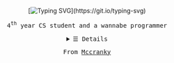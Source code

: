 <div align="center">
   
[![Typing SVG](https://readme-typing-svg.herokuapp.com?font=Ubuntu+Mono&duration=4000&pause=998&color=D3C6AA&background=2D353B&center=true&vCenter=true&random=false&width=435&lines=Hi+there!+%F0%9F%91%8B;My+name's+Annan;Always+on+the+lookout+for+something+cool;Pleased+to+meet+you!)](https://git.io/typing-svg)

  <p>
    <samp>
        4<sup>th</sup> year CS student and a wannabe programmer
    </samp>
  </p>
  <details>
    <summary><samp>&#9776; Details</samp></summary>
    <table>
      <tr>
        <td>
          <div>
              <samp>There's probably not much to see here <i>yet</i>, but feel free to wander around regardless!</samp>
          </div>
          <hr />
          <div align="center">
            <table>
              <tr>
                <td><samp>💪 I'm currently grinding on my programming skills.</samp></td>
              </tr>
              <tr>
                <td><samp>👁️ Would look into anything that catches my fancy.</samp></td>
              </tr>
              <tr>
                <td><samp>🌱 Wondering if Perl, or "Bash on steroids", is any good.</samp></td>
              </tr>
              <tr>
                <td><samp>🧐 Fidgeting a little with the idea of learning ARM assembly.</samp></td>
              </tr>
              <tr>
                <td><samp>🌲 cmv: everforest colorscheme is the best!</samp></td>
              </tr>
            </table>
          </div>
        </td>
      </tr>
    </table>
    <table>
      <tr>
        <td>
          <img
            src="https://github-readme-stats.vercel.app/api/top-langs/?username=mccranky83&layout=compact&show_icons=true&hide_border=true&border_radius=4.5&icon_color=e68183&text_color=dbbc7f&title_color=a7c080&bg_color=ffffff&locale=en&include_all_commits=false"
            alt="Stats"
          />
          <br />
          <img
            src="https://github-readme-stats.vercel.app/api?username=mccranky83&show_icons=true&hide_border=true&border_radius=4.5&icon_color=e68183&text_color=dbbc7f&title_color=a7c080&bg_color=ffffff&locale=en&include_all_commits=false"
            alt="Most Used Languages"
          />
        </td>
        <td>
          <a href="https://spotify-github-profile.kittinanx.com/api/view?uid=31qvboi5ppkhoawm6l5dhtf2qwfi&redirect=true" target="_self" title="Open In Spotify">
            <img
              src="https://spotify-github-profile.kittinanx.com/api/view?uid=31qvboi5ppkhoawm6l5dhtf2qwfi&cover_image=true&theme=default&show_offline=false&background_color=ffffff&interchange=false&bar_color=a0c080&bar_color_cover=false"
              style="height: 380px"
            />
          </a>
        </td>
      </tr>
      <tr>
        <td colspan="2">
          <div align="center">

<!--START_SECTION:waka-->

```lua
From: 20 August 2024 - To: 17 July 2025

Total Time: 312 hrs 35 mins

JavaScript     217 hrs 1 min   >>>>>>>>>>>>>>>>>--------   68.14 %
Lua            14 hrs 27 mins  >------------------------   04.54 %
C++            11 hrs 54 mins  >------------------------   03.74 %
Markdown       9 hrs 25 mins   >------------------------   02.96 %
Text           8 hrs 1 min     >------------------------   02.52 %
JSON           7 hrs 50 mins   >------------------------   02.46 %
HTML           7 hrs 10 mins   >------------------------   02.25 %
Other          5 hrs 53 mins   -------------------------   01.85 %
zsh            4 hrs 44 mins   -------------------------   01.49 %
Bash           4 hrs 9 mins    -------------------------   01.30 %
```

<!--END_SECTION:waka-->

</div></td></tr>
    </table>
    <img src="https://count.getloli.com/@:Mccranky83?name=%3AMccranky83&theme=rule34&padding=7&offset=7&scale=0.8&pixelated=1&darkmode=auto" alt=":Mccranky83" />
    <h4>Languages and Tools:</h4>
    <img alt="Neovim" width="26px" src="https://raw.githubusercontent.com/github/explore/26674e638508ac4a4e113ee32d6755ebfa000569/topics/neovim/neovim.png" />
    <img alt="Kitty" width="26px" src="https://sw.kovidgoyal.net/kitty/_static/kitty.svg" />
    <img alt="HTML5" width="26px" src="https://raw.githubusercontent.com/github/explore/80688e429a7d4ef2fca1e82350fe8e3517d3494d/topics/html/html.png" />
    <img alt="CSS3" width="26px" src="https://raw.githubusercontent.com/github/explore/80688e429a7d4ef2fca1e82350fe8e3517d3494d/topics/css/css.png" />
    <img alt="JavaScript" width="26px" src="https://raw.githubusercontent.com/github/explore/80688e429a7d4ef2fca1e82350fe8e3517d3494d/topics/javascript/javascript.png" />
    <img alt="React" width="26px" src="https://raw.githubusercontent.com/github/explore/80688e429a7d4ef2fca1e82350fe8e3517d3494d/topics/react/react.png" />
    <img alt="Node.js" width="26px" src="https://raw.githubusercontent.com/github/explore/80688e429a7d4ef2fca1e82350fe8e3517d3494d/topics/nodejs/nodejs.png" />
    <img alt="SQL" width="26px" src="https://raw.githubusercontent.com/github/explore/80688e429a7d4ef2fca1e82350fe8e3517d3494d/topics/sql/sql.png" />
    <img alt="Git" width="26px" src="https://raw.githubusercontent.com/github/explore/80688e429a7d4ef2fca1e82350fe8e3517d3494d/topics/git/git.png" />
    <img alt="Linux" width="26px" src="https://raw.githubusercontent.com/github/explore/80688e429a7d4ef2fca1e82350fe8e3517d3494d/topics/linux/linux.png"/>
  </details>
  <samp>
    <p>
      From <a href="https://github.com/Mccranky83/Mccranky83">Mccranky</a>
    </p>
  </samp> 
</div>
